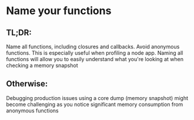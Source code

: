 # Name your functions

## TL;DR: 
Name all functions, including closures and callbacks. Avoid anonymous functions. This is especially useful when profiling a node app. Naming all functions will allow you to easily understand what you're looking at when checking a memory snapshot

## Otherwise:
Debugging production issues using a core dump (memory snapshot) might become challenging as you notice significant memory consumption from anonymous functions
